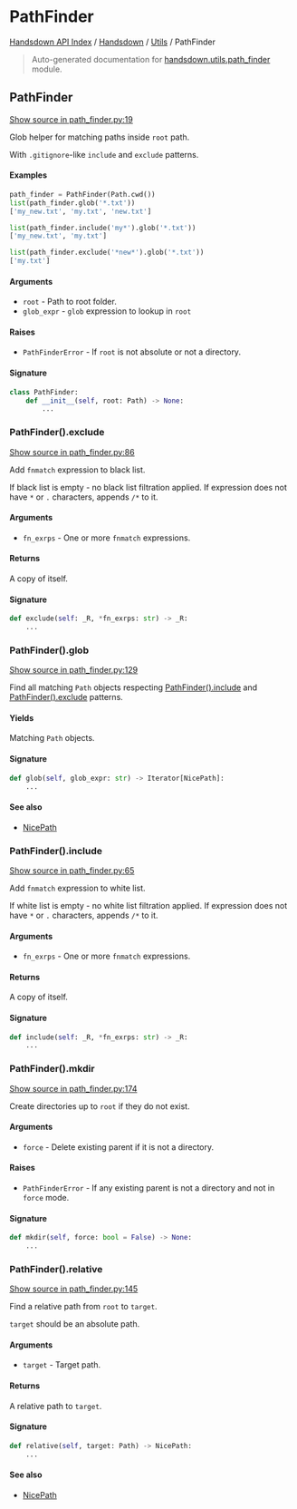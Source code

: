 # PathFinder

[Handsdown API Index](../../README.md#handsdown-api-index) / [Handsdown](../index.md#handsdown) / [Utils](./index.md#utils) / PathFinder

> Auto-generated documentation for [handsdown.utils.path_finder](https://github.com/vemel/handsdown/blob/main/handsdown/utils/path_finder.py) module.

## PathFinder

[Show source in path_finder.py:19](https://github.com/vemel/handsdown/blob/main/handsdown/utils/path_finder.py#L19)

Glob helper for matching paths inside `root` path.

With `.gitignore`-like `include` and `exclude` patterns.

#### Examples

```python
path_finder = PathFinder(Path.cwd())
list(path_finder.glob('*.txt'))
['my_new.txt', 'my.txt', 'new.txt']

list(path_finder.include('my*').glob('*.txt'))
['my_new.txt', 'my.txt']

list(path_finder.exclude('*new*').glob('*.txt'))
['my.txt']
```

#### Arguments

- `root` - Path to root folder.
- `glob_expr` - `glob` expression to lookup in `root`

#### Raises

- `PathFinderError` - If `root` is not absolute or not a directory.

#### Signature

```python
class PathFinder:
    def __init__(self, root: Path) -> None:
        ...
```

### PathFinder().exclude

[Show source in path_finder.py:86](https://github.com/vemel/handsdown/blob/main/handsdown/utils/path_finder.py#L86)

Add `fnmatch` expression to black list.

If black list is empty - no black list filtration applied.
If expression does not have `*` or `.` characters, appends `/*` to it.

#### Arguments

- `fn_exrps` - One or more `fnmatch` expressions.

#### Returns

A copy of itself.

#### Signature

```python
def exclude(self: _R, *fn_exrps: str) -> _R:
    ...
```

### PathFinder().glob

[Show source in path_finder.py:129](https://github.com/vemel/handsdown/blob/main/handsdown/utils/path_finder.py#L129)

Find all matching `Path` objects respecting [PathFinder().include](#pathfinderinclude) and [PathFinder().exclude](#pathfinderexclude) patterns.

#### Yields

Matching `Path` objects.

#### Signature

```python
def glob(self, glob_expr: str) -> Iterator[NicePath]:
    ...
```

#### See also

- [NicePath](./nice_path.md#nicepath)

### PathFinder().include

[Show source in path_finder.py:65](https://github.com/vemel/handsdown/blob/main/handsdown/utils/path_finder.py#L65)

Add `fnmatch` expression to white list.

If white list is empty - no white list filtration applied.
If expression does not have `*` or `.` characters, appends `/*` to it.

#### Arguments

- `fn_exrps` - One or more `fnmatch` expressions.

#### Returns

A copy of itself.

#### Signature

```python
def include(self: _R, *fn_exrps: str) -> _R:
    ...
```

### PathFinder().mkdir

[Show source in path_finder.py:174](https://github.com/vemel/handsdown/blob/main/handsdown/utils/path_finder.py#L174)

Create directories up to `root` if they do not exist.

#### Arguments

- `force` - Delete existing parent if it is not a directory.

#### Raises

- `PathFinderError` - If any existing parent is not a directory and not in `force` mode.

#### Signature

```python
def mkdir(self, force: bool = False) -> None:
    ...
```

### PathFinder().relative

[Show source in path_finder.py:145](https://github.com/vemel/handsdown/blob/main/handsdown/utils/path_finder.py#L145)

Find a relative path from `root` to `target`.

`target` should be an absolute path.

#### Arguments

- `target` - Target path.

#### Returns

A relative path to `target`.

#### Signature

```python
def relative(self, target: Path) -> NicePath:
    ...
```

#### See also

- [NicePath](./nice_path.md#nicepath)
